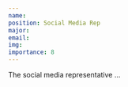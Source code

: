 ```yaml
---
name: 
position: Social Media Rep
major: 
email: 
img: 
importance: 8
---
```

<!-- Description of the positions role and responsibilities -->
The social media representative ...